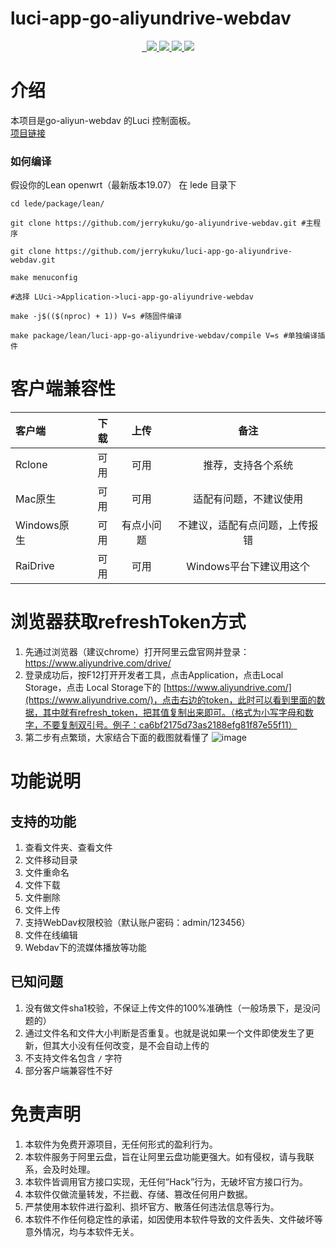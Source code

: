 # luci-app-go-aliyundrive-webdav
<div align="center">
<a href="/LICENSE.txt">
    <img src="https://img.shields.io/github/license/jerrykuku/luci-app-go-aliyundrive-webdav?style=flat-square" alt="">
  </a><a href="https://github.com/jerrykuku/luci-app-go-aliyundrive-webdav/pulls">
    <img src="https://img.shields.io/badge/PRs-welcome-brightgreen.svg?style=flat-square" alt="">
  </a><a href="hhttps://github.com/jerrykuku/luci-app-go-aliyundrive-webdav/issues/new">
    <img src="https://img.shields.io/badge/Issues-welcome-brightgreen.svg?style=flat-square">
  </a><a href="https://github.com/jerrykuku/luci-app-go-aliyundrive-webdav/releases">
    <img src="https://img.shields.io/github/release/jerrykuku/luci-app-go-aliyundrive-webdav.svg?style=flat-square">
  </a><a href="hhttps://github.com/jerrykuku/luci-app-go-aliyundrive-webdav/releases">
    <img src="https://img.shields.io/github/downloads/jerrykuku/luci-app-go-aliyundrive-webdav/total?style=flat-square">
  </a><a href="https://t.me/jerryk6">
    <img src="https://img.shields.io/badge/Contact-telegram-blue?style=flat-square">
  </a>  
</div>

# 介绍
本项目是go-aliyun-webdav 的Luci 控制面板。  
[项目链接](https://github.com/LinkLeong/go-aliyun-webdav)

### 如何编译
假设你的Lean openwrt（最新版本19.07） 在 lede 目录下
```
cd lede/package/lean/  

git clone https://github.com/jerrykuku/go-aliyundrive-webdav.git #主程序

git clone https://github.com/jerrykuku/luci-app-go-aliyundrive-webdav.git  

make menuconfig

#选择 LUci->Application->luci-app-go-aliyundrive-webdav

make -j$(($(nproc) + 1)) V=s #随固件编译

make package/lean/luci-app-go-aliyundrive-webdav/compile V=s #单独编译插件
```

# 客户端兼容性
| 客户端 | 下载 | 上传 | 备注 |
| :-----| ----: | :----: | :----: |
| Rclone | 可用 | 可用 | 推荐，支持各个系统 |
| Mac原生 | 可用 | 可用 | 适配有问题，不建议使用 | 
| Windows原生 | 可用 | 有点小问题 | 不建议，适配有点问题，上传报错 |
| RaiDrive | 可用 | 可用 | Windows平台下建议用这个 |


# 浏览器获取refreshToken方式
1. 先通过浏览器（建议chrome）打开阿里云盘官网并登录：https://www.aliyundrive.com/drive/
2. 登录成功后，按F12打开开发者工具，点击Application，点击Local Storage，点击 Local Storage下的 [https://www.aliyundrive.com/](https://www.aliyundrive.com/)，点击右边的token，此时可以看到里面的数据，其中就有refresh_token，把其值复制出来即可。（格式为小写字母和数字，不要复制双引号。例子：ca6bf2175d73as2188efg81f87e55f11）
3. 第二步有点繁琐，大家结合下面的截图就看懂了
 ![image](https://user-images.githubusercontent.com/32785355/119246278-e6760880-bbb2-11eb-877c-aca16cf75d89.png)

# 功能说明
## 支持的功能
1. 查看文件夹、查看文件
2. 文件移动目录
3. 文件重命名
4. 文件下载
5. 文件删除
6. 文件上传
7. 支持WebDav权限校验（默认账户密码：admin/123456）
8. 文件在线编辑
9.  Webdav下的流媒体播放等功能
## 已知问题
1. 没有做文件sha1校验，不保证上传文件的100%准确性（一般场景下，是没问题的）
2. 通过文件名和文件大小判断是否重复。也就是说如果一个文件即使发生了更新，但其大小没有任何改变，是不会自动上传的
3. 不支持文件名包含 `/` 字符 
4. 部分客户端兼容性不好 


# 免责声明
1. 本软件为免费开源项目，无任何形式的盈利行为。
2. 本软件服务于阿里云盘，旨在让阿里云盘功能更强大。如有侵权，请与我联系，会及时处理。
3. 本软件皆调用官方接口实现，无任何“Hack”行为，无破坏官方接口行为。
5. 本软件仅做流量转发，不拦截、存储、篡改任何用户数据。
6. 严禁使用本软件进行盈利、损坏官方、散落任何违法信息等行为。
7. 本软件不作任何稳定性的承诺，如因使用本软件导致的文件丢失、文件破坏等意外情况，均与本软件无关。
